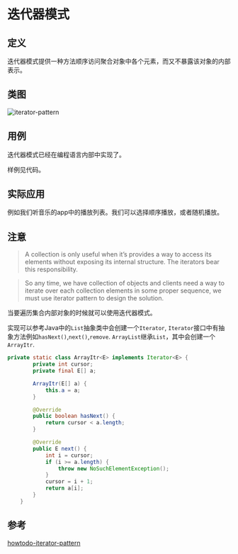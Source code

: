 
# 迭代器模式

## 定义

迭代器模式提供一种方法顺序访问聚合对象中各个元素，而又不暴露该对象的内部表示。

## 类图

![iterator-pattern](https://gitee.com/gdhu/testtingop/raw/master/2019-12-01_017.jpg)

## 用例

迭代器模式已经在编程语言内部中实现了。

样例见代码。

## 实际应用

例如我们听音乐的app中的播放列表。我们可以选择顺序播放，或者随机播放。

## 注意

>A collection is only useful when it’s provides a way to access its elements without exposing its internal structure. The iterators bear this responsibility.
 
>So any time, we have collection of objects and clients need a way to iterate over each collection elements in some proper sequence, we must use iterator pattern to design the solution.

当要遍历集合内部对象的时候就可以使用迭代器模式。

实现可以参考Java中的`List`抽象类中会创建一个`Iterator`, `Iterator`接口中有抽象方法例如`hasNext()`,`next()`,`remove`.
`ArrayList`继承`List`，其中会创建一个`ArrayItr`.

```java
private static class ArrayItr<E> implements Iterator<E> {
        private int cursor;
        private final E[] a;

        ArrayItr(E[] a) {
            this.a = a;
        }

        @Override
        public boolean hasNext() {
            return cursor < a.length;
        }

        @Override
        public E next() {
            int i = cursor;
            if (i >= a.length) {
                throw new NoSuchElementException();
            }
            cursor = i + 1;
            return a[i];
        }
    }
```

## 参考

[howtodo-iterator-pattern](https://howtodoinjava.com/design-patterns/behavioral/iterator-design-pattern/)